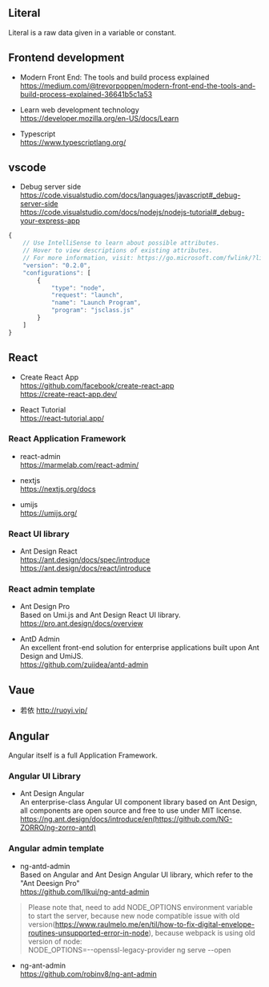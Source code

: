 ## Literal
Literal is a raw data given in a variable or constant.

## Frontend development
+ Modern Front End: The tools and build process explained  
https://medium.com/@trevorpoppen/modern-front-end-the-tools-and-build-process-explained-36641b5c1a53  

+ Learn web development technology  
https://developer.mozilla.org/en-US/docs/Learn  

+ Typescript  
https://www.typescriptlang.org/  

## vscode
+ Debug server side  
https://code.visualstudio.com/docs/languages/javascript#_debug-server-side   
https://code.visualstudio.com/docs/nodejs/nodejs-tutorial#_debug-your-express-app  
```js
{
    // Use IntelliSense to learn about possible attributes.
    // Hover to view descriptions of existing attributes.
    // For more information, visit: https://go.microsoft.com/fwlink/?linkid=830387
    "version": "0.2.0",
    "configurations": [
        {
            "type": "node",
            "request": "launch",
            "name": "Launch Program",
            "program": "jsclass.js"
        }
    ]
}
```

## React
+ Create React App  
https://github.com/facebook/create-react-app  
https://create-react-app.dev/  

+ React Tutorial  
https://react-tutorial.app/  

### React Application Framework
+ react-admin  
https://marmelab.com/react-admin/  

+ nextjs  
https://nextjs.org/docs  

+ umijs  
https://umijs.org/  

### React UI library
+ Ant Design  React  
https://ant.design/docs/spec/introduce  
https://ant.design/docs/react/introduce  


### React admin template  
+ Ant Design Pro  
Based on Umi.js and Ant Design React UI library.  
https://pro.ant.design/docs/overview   

+ AntD Admin  
An excellent front-end solution for enterprise applications built upon Ant Design and UmiJS.  
https://github.com/zuiidea/antd-admin  


## Vaue
+ 若依
http://ruoyi.vip/  


## Angular
Angular itself is a full Application Framework.  

### Angular UI Library
+ Ant Design Angular  
An enterprise-class Angular UI component library based on Ant Design, all components are open source and free to use under MIT license.  
https://ng.ant.design/docs/introduce/en(https://github.com/NG-ZORRO/ng-zorro-antd)  

### Angular admin template
+ ng-antd-admin  
Based on Angular and Ant Design Angular UI library, which refer to the "Ant Deesign Pro"   
https://github.com/llkui/ng-antd-admin  

> Please note that, need to add NODE_OPTIONS environment variable to start the server, because new node compatible issue with old version(https://www.raulmelo.me/en/til/how-to-fix-digital-envelope-routines-unsupported-error-in-node), because webpack is using old version of node:   
> NODE_OPTIONS=--openssl-legacy-provider ng serve --open  

+ ng-ant-admin  
https://github.com/robinv8/ng-ant-admin  
